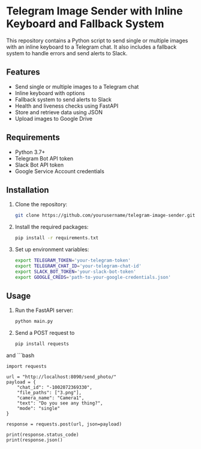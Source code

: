 # Telegram Image Sender with Inline Keyboard and Fallback System

This repository contains a Python script to send single or multiple images with an inline keyboard to a Telegram chat. It also includes a fallback system to handle errors and send alerts to Slack.

## Features

- Send single or multiple images to a Telegram chat
- Inline keyboard with options
- Fallback system to send alerts to Slack
- Health and liveness checks using FastAPI
- Store and retrieve data using JSON
- Upload images to Google Drive

## Requirements

- Python 3.7+
- Telegram Bot API token
- Slack Bot API token
- Google Service Account credentials

## Installation

1. Clone the repository:

    ```bash
    git clone https://github.com/yourusername/telegram-image-sender.git
    
    ```

2. Install the required packages:

    ```bash
    pip install -r requirements.txt
    ```

3. Set up environment variables:

    ```bash
    export TELEGRAM_TOKEN='your-telegram-token'
    export TELEGRAM_CHAT_ID='your-telegram-chat-id'
    export SLACK_BOT_TOKEN='your-slack-bot-token'
    export GOOGLE_CREDS='path-to-your-google-credentials.json'
    ```

## Usage

1. Run the FastAPI server:

    ```bash
    python main.py
    ```

2. Send a POST request to
     ```bash
    pip install requests
    ```
and
    ```bash

    import requests

    url = "http://localhost:8090/send_photo/"
    payload = {
        "chat_id": "-1002072369330",
        "file_paths": ["3.png"],
        "camera_name": "Camera1",
        "text": "Do you see any thing?",
        "mode": "single"
    }
    
    response = requests.post(url, json=payload)
    
    print(response.status_code)
    print(response.json()
```
    
    
